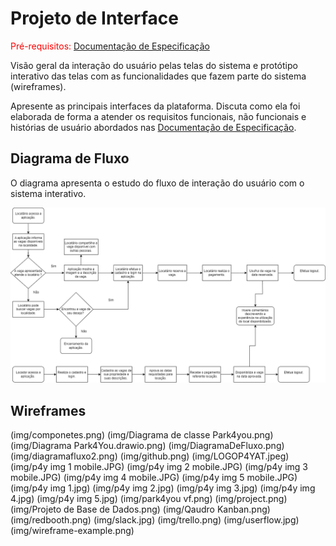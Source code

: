 
# Projeto de Interface

<span style="color:red">Pré-requisitos: <a href="2-Especificação do Projeto.md"> Documentação de Especificação</a></span>

Visão geral da interação do usuário pelas telas do sistema e protótipo interativo das telas com as funcionalidades que fazem parte do sistema (wireframes).

 Apresente as principais interfaces da plataforma. Discuta como ela foi elaborada de forma a atender os requisitos funcionais, não funcionais e histórias de usuário abordados nas <a href="2-Especificação do Projeto.md"> Documentação de Especificação</a>.

## Diagrama de Fluxo

O diagrama apresenta o estudo do fluxo de interação do usuário com o sistema interativo.

![Diagrama de Fluxo](img/DiagramaDeFluxo.png)

## Wireframes

(img/componetes.png)
(img/Diagrama de classe Park4you.png)
(img/Diagrama Park4You.drawio.png)
(img/DiagramaDeFluxo.png)
(img/diagramafluxo2.png)
(img/github.png)
(img/LOGOP4YAT.jpeg)
(img/p4y img 1 mobile.JPG)
(img/p4y img 2 mobile.JPG)
(img/p4y img 3 mobile.JPG)
(img/p4y img 4 mobile.JPG)
(img/p4y img 5 mobile.JPG)
(img/p4y img 1.jpg)
(img/p4y img 2.jpg)
(img/p4y img 3.jpg)
(img/p4y img 4.jpg)
(img/p4y img 5.jpg)
(img/park4you vf.png)
(img/project.png)
(img/Projeto de Base de Dados.png)
(img/Qaudro Kanban.png)
(img/redbooth.png)
(img/slack.jpg)
(img/trello.png)
(img/userflow.jpg)
(img/wireframe-example.png)
